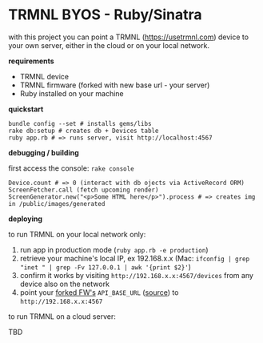 # TRMNL BYOS - Ruby/Sinatra
with this project you can point a TRMNL (https://usetrmnl.com) device to your own server, either in the cloud or on your local network.

**requirements**

- TRMNL device
- TRMNL firmware (forked with new base url - your server)
- Ruby installed on your machine

**quickstart**

```
bundle config --set # installs gems/libs
rake db:setup # creates db + Devices table
ruby app.rb # => runs server, visit http://localhost:4567
```

**debugging / building**

first access the console: `rake console`

```
Device.count # => 0 (interact with db ojects via ActiveRecord ORM)
ScreenFetcher.call (fetch upcoming render)
ScreenGenerator.new("<p>Some HTML here</p>").process # => creates img in /public/images/generated
```

**deploying**

to run TRMNL on your local network only:

1. run app in production mode (`ruby app.rb -e production`)
2. retrieve your machine's local IP, ex 192.168.x.x (Mac: `ifconfig | grep "inet " | grep -Fv 127.0.0.1 | awk '{print $2}'`)
3. confirm it works by visiting `http://192.168.x.x:4567/devices` from any device also on the network
4. point your [forked FW's](https://github.com/usetrmnl/firmware) `API_BASE_URL` ([source](https://github.com/usetrmnl/firmware/blob/2ee0723c66a3468b969c83d7663ffb3f8322ad99/include/config.h#L56)) to `http://192.168.x.x:4567`

to run TRMNL on a cloud server:

TBD
